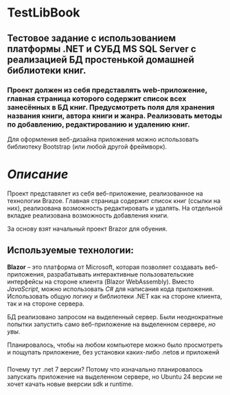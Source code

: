 # TestLibBook

## Тестовое задание с использованием платформы .NET и СУБД MS SQL Server с реализацией БД простенькой домашней библиотеки книг.

### Проект должен из себя представлять web-приложение, главная страница которого содержит список всех занесённых в БД книг. Предусмотреть поля для хранения названия книги, автора книги и жанра. Реализовать методы по добавлению, редактированию и удалению книг.

Для оформления веб-дизайна приложения можно использовать библиотеку Bootstrap (или любой другой фреймворк).

# *Описание*

Проект представялет из себя веб-приложение, реализованное на технологии Brazoe. Главная страница содержит список книг (ссылки на них), реализована возможность редактировать и удалять. На отдельной вкладке реализована возможность добавления книги.

За основу взят начальный проект Brazor для обуения. 

## Используемые технологии:
**Blazor** – это платформа от Microsoft, которая позволяет создавать веб-приложения, разрабатывать интерактивные пользовательские интерфейсы на стороне клиента (Blazor WebAssembly).
Вместо *JavaScript*, можно использовать *C#* для написания кода приложения.
Использовать общую логику и библиотеки .NET как на стороне клиента, так и на стороне сервера.

БД реализовано запросом на выделенный сервер. Были неоднократные попытки запустить само веб-приложение на выделенном сервере, *но увы*.

Планировалось, чтобы на любом компьютере можно было просмотреть и пощупать приложение, без установки каких-либо .netов и приложенй

### 
Почему тут .net 7 версии? Потому что изначально планировалось запускать приложение на выделенном сервере, но Ubuntu 24 версии не хочет качать новые вкерсии sdk и runtime.